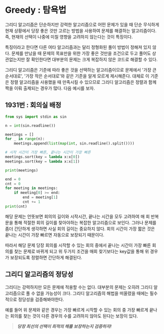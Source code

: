# Greedy : 탐욕법

그리디 알고리즘은 단순하지만 강력한 알고리즘으로 어떤 문제가 있을 때 단순 무식하게 현재 상황에서 당장 좋은 것만 고르는 방법을 사용하여 문제를 해결하는 알고리즘이다. 즉, 현재의 선택이 나중에 미칠 영향을 고려하지 않는다는 것이 특징이다. 

특징이라고 한다면 다른 여타 알고리즘과는 달리 정형화된 풀이 방법이 정해져 있지 않다. 문제를 만났을 때 문제의 목표만을 위한 가장 좋은 것만을 조건으로 두고 풀어도 상관없는지만 잘 확인한다면 대부분의 문제는 크게 복잡하지 않은 코드로 해결할 수 있다. 

그리디 알고리즘은 기준에 따라 좋은 것을 선택하는 알고리즘이므로 문제에서 '가장 큰 순서대로', '가장 작은 순서대로'와 같은 기준을 알게 모르게 제시해준다. 대체로 이 기준은 정렬 알고리즘을 사용했을 때 만족시킬 수 있으므로 그리디 알고리즘은 정렬과 함께 짝을 이뤄 출제되는 경우가 많다. 다음 예시를 보자. 

## 1931번 : 회의실 배정
```py 
from sys import stdin as sin

n = int(sin.readline())

meetings = []
for _ in range(n): 
    meetings.append(list(map(int, sin.readline().split())))

# 시작 시간이 가장 빠른, 끝나는 시간이 가장 빠른
meetings.sort(key = lambda x:x[0])
meetings.sort(key = lambda x:x[1])

print(meetings)

end = 0
cnt = 0
for meeting in meetings: 
    if meeting[0] >= end: 
        end = meeting[1]
        cnt += 1
print(cnt)
```
해당 문제는 언뜻보면 회의의 길이와 시작시간, 끝나는 시간을 모두 고려하여 매 회 반복문을 통해 적절한 회의 길이를 찾아야하는 복잡한 알고리즘으로 보인다. 그러나 문제를 좀더 간단하게 생각하면 사실 회의 길이는 중요하지 않다. 회의 시간이 가장 짧은 것은 끝나는 시간이 가장 빠르면 자동으로 보장되기 때문이다. 

따라서 해당 문제 당장 회의를 시작할 수 있는 회의 중에서 끝나는 시간이 가장 빠른 회의를 찾는 문제로 바뀌게 되고 위 두가지 조건을 매회 찾기보다는 key값을 통해 위 경우가 보장되도록 정렬하면 간단하게 해결된다.

## 그리디 알고리즘의 정당성 
그리디는 강력하지만 모든 문제에 적용할 수는 없다. 대부분의 문제는 오히려 그리디 알고리즘으로 풀 수 없을 가능성이 크다. 그리디 알고리즘의 해법을 떠올렸을 때에는 필수적으로 정당성을 검증해봐야한다. 

예를 들어 위 문제와 같은 경우는 가장 빠르게 시작할 수 있는 회의 중 가장 빠르게 끝나는 회의를 찾는 것이 다른 경우의 수를 고려하지 않아도 된다는 보장이 있다. 

> __*당장 최선의 선택이 최적의 해를 보장하는지 검증하자!*__